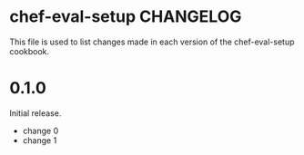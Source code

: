 # chef-eval-setup CHANGELOG

This file is used to list changes made in each version of the chef-eval-setup cookbook.

# 0.1.0

Initial release.

- change 0
- change 1

